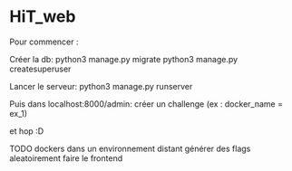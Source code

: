 # HiT_web


Pour commencer : 

Créer la db:
    python3 manage.py migrate
    python3 manage.py createsuperuser

Lancer le serveur:
    python3 manage.py runserver

Puis dans localhost:8000/admin:
  créer un challenge (ex : docker_name = ex_1)

et hop :D


TODO
    dockers dans un environnement distant
    générer des flags aleatoirement
    faire le frontend
    
